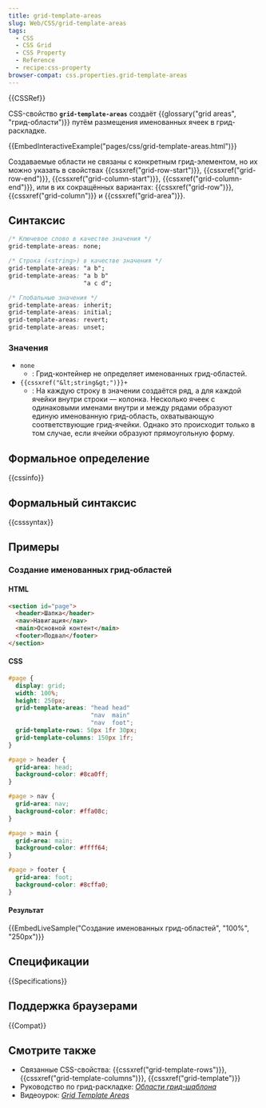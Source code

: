 ```yaml
---
title: grid-template-areas
slug: Web/CSS/grid-template-areas
tags:
  - CSS
  - CSS Grid
  - CSS Property
  - Reference
  - recipe:css-property
browser-compat: css.properties.grid-template-areas
---
```

{{CSSRef}}

CSS-свойство **`grid-template-areas`** создаёт {{glossary("grid areas", "грид-области")}} путём размещения именованных ячеек в грид-раскладке.

{{EmbedInteractiveExample("pages/css/grid-template-areas.html")}}

Создаваемые области не связаны с конкретным грид-элементом, но их можно указать в свойствах {{cssxref("grid-row-start")}}, {{cssxref("grid-row-end")}}, {{cssxref("grid-column-start")}}, {{cssxref("grid-column-end")}}, или в их сокращённых вариантах: {{cssxref("grid-row")}}, {{cssxref("grid-column")}} и {{cssxref("grid-area")}}.

## Синтаксис

```css
/* Ключевое слово в качестве значения */
grid-template-areas: none;

/* Строка (<string>) в качестве значения */
grid-template-areas: "a b";
grid-template-areas: "a b b"
                     "a c d";

/* Глобальные значения */
grid-template-areas: inherit;
grid-template-areas: initial;
grid-template-areas: revert;
grid-template-areas: unset;
```

### Значения

- `none`
  - : Грид-контейнер не определяет именованных грид-областей.
- `{{cssxref("&lt;string&gt;")}}+`
  - : На каждую строку в значении создаётся ряд, а для каждой ячейки внутри строки — колонка. Несколько ячеек с одинаковыми именами внутри и между рядами образуют единую именованную грид-область, охватывающую соответствующие грид-ячейки. Однако это происходит только в том случае, если ячейки образуют прямоугольную форму.

## Формальное определение

{{cssinfo}}

## Формальный синтаксис

{{csssyntax}}

## Примеры

### Создание именованных грид-областей

#### HTML

```html
<section id="page">
  <header>Шапка</header>
  <nav>Навигация</nav>
  <main>Основной контент</main>
  <footer>Подвал</footer>
</section>
```

#### CSS

```css
#page {
  display: grid;
  width: 100%;
  height: 250px;
  grid-template-areas: "head head"
                       "nav  main"
                       "nav  foot";
  grid-template-rows: 50px 1fr 30px;
  grid-template-columns: 150px 1fr;
}

#page > header {
  grid-area: head;
  background-color: #8ca0ff;
}

#page > nav {
  grid-area: nav;
  background-color: #ffa08c;
}

#page > main {
  grid-area: main;
  background-color: #ffff64;
}

#page > footer {
  grid-area: foot;
  background-color: #8cffa0;
}
```

#### Результат

{{EmbedLiveSample("Создание именованных грид-областей", "100%", "250px")}}

## Спецификации

{{Specifications}}

## Поддержка браузерами

{{Compat}}

## Смотрите также

- Связанные CSS-свойства: {{cssxref("grid-template-rows")}}, {{cssxref("grid-template-columns")}}, {{cssxref("grid-template")}}
- Руководство по грид-раскладке: _[Области грид-шаблона](/ru/docs/Web/CSS/CSS_Grid_Layout/Grid_Template_Areas)_
- Видеоурок: _[Grid Template Areas](http://gridbyexample.com/video/grid-template-areas/)_
